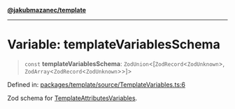 [**@jakubmazanec/template**](../README.md)

---

# Variable: templateVariablesSchema

> `const` **templateVariablesSchema**: `ZodUnion`\<\[`ZodRecord`\<`ZodUnknown`\>,
> `ZodArray`\<`ZodRecord`\<`ZodUnknown`\>\>\]\>

Defined in:
[packages/template/source/TemplateVariables.ts:6](https://github.com/jakubmazanec/tools/blob/76a9140b954a789a6120dd2126b179ec0180d7e9/packages/template/source/TemplateVariables.ts#L6)

Zod schema for [TemplateAttributesVariables](../type-aliases/TemplateAttributesVariables.md).
